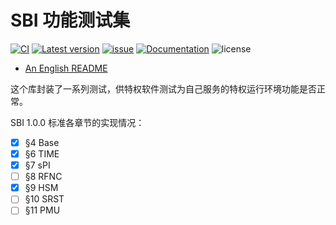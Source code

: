 ﻿# SBI 功能测试集

[![CI](https://github.com/rustsbi/sbi-testing/actions/workflows/workflow.yml/badge.svg?branch=main)](https://github.com/rustsbi/sbi-testing/actions)
[![Latest version](https://img.shields.io/crates/v/sbi-testing.svg)](https://crates.io/crates/sbi-testing)
[![issue](https://img.shields.io/github/issues/rustsbi/sbi-testing)](https://github.com/rustsbi/sbi-testing/issues)
[![Documentation](https://docs.rs/sbi-testing/badge.svg)](https://docs.rs/sbi-testing)
![license](https://img.shields.io/github/license/rustsbi/sbi-testing)

- [An English README](README_EN.md)

这个库封装了一系列测试，供特权软件测试为自己服务的特权运行环境功能是否正常。

SBI 1.0.0 标准各章节的实现情况：

- [x] §4  Base
- [x] §6  TIME
- [x] §7  sPI
- [ ] §8  RFNC
- [x] §9  HSM
- [ ] §10 SRST
- [ ] §11 PMU
